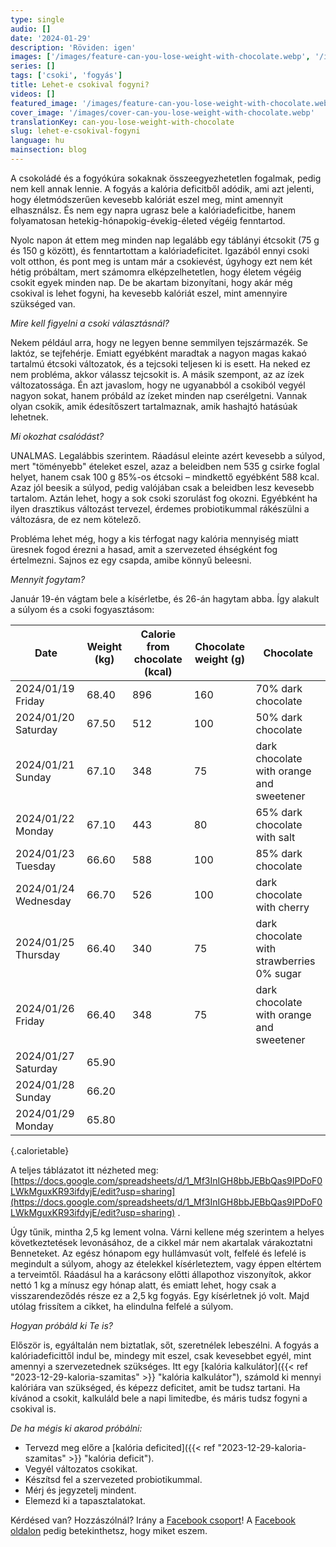 ```yaml
---
type: single
audio: []
date: '2024-01-29'
description: 'Röviden: igen'
images: ['/images/feature-can-you-lose-weight-with-chocolate.webp', '/images/cover-can-you-lose-weight-with-chocolate.webp']
series: []
tags: ['csoki', 'fogyás']
title: Lehet-e csokival fogyni?
videos: []
featured_image: '/images/feature-can-you-lose-weight-with-chocolate.webp'
cover_image: '/images/cover-can-you-lose-weight-with-chocolate.webp'
translationKey: can-you-lose-weight-with-chocolate
slug: lehet-e-csokival-fogyni
language: hu
mainsection: blog
---
```

A csokoládé és a fogyókúra sokaknak összeegyezhetetlen fogalmak, pedig nem kell annak lennie. A fogyás a kalória deficitből adódik, ami azt jelenti, hogy életmódszerűen kevesebb kalóriát eszel meg, mint amennyit elhasználsz. És nem egy napra ugrasz bele a kalóriadeficitbe, hanem folyamatosan hetekig-hónapokig-évekig-életed végéig fenntartod.

Nyolc napon át ettem meg minden nap legalább egy táblányi étcsokit (75 g és 150 g között), és fenntartottam a kalóriadeficitet. Igazából ennyi csoki volt otthon, és pont meg is untam már a csokievést, úgyhogy ezt nem két hétig próbáltam, mert számomra elképzelhetetlen, hogy életem végéig csokit egyek minden nap. De be akartam bizonyítani, hogy akár még csokival is lehet fogyni, ha kevesebb kalóriát eszel, mint amennyire szükséged van.

*Mire kell figyelni a csoki választásnál?*

Nekem például arra, hogy ne legyen benne semmilyen tejszármazék. Se laktóz, se tejfehérje. Emiatt egyébként maradtak a nagyon magas kakaó tartalmú étcsoki változatok, és a tejcsoki teljesen ki is esett. Ha neked ez nem probléma, akkor válassz tejcsokit is. A másik szempont, az az ízek változatossága. Én azt javaslom, hogy ne ugyanabból a csokiból vegyél nagyon sokat, hanem próbáld az ízeket minden nap cserélgetni. Vannak olyan csokik, amik édesítőszert tartalmaznak, amik hashajtó hatásúak lehetnek.

*Mi okozhat csalódást?*

UNALMAS. Legalábbis szerintem. Ráadásul eleinte azért kevesebb a súlyod, mert "töményebb" ételeket eszel, azaz a beleidben nem 535 g csirke foglal helyet, hanem csak 100 g 85%-os étcsoki – mindkettő egyébként 588 kcal. Azaz jól beesik a súlyod, pedig valójában csak a beleidben lesz kevesebb tartalom. Aztán lehet, hogy a sok csoki szorulást fog okozni. Egyébként ha ilyen drasztikus változást tervezel, érdemes probiotikummal rákészülni a változásra, de ez nem kötelező.

Probléma lehet még, hogy a kis térfogat nagy kalória mennyiség miatt üresnek fogod érezni a hasad, amit a szervezeted éhségként fog értelmezni. Sajnos ez egy csapda, amibe könnyű beleesni.

*Mennyit fogytam?*

Január 19-én vágtam bele a kísérletbe, és 26-án hagytam abba. Így alakult a súlyom és a csoki fogyasztásom:

| Date                 | Weight (kg) | Calorie from chocolate (kcal) | Chocolate weight (g) | Chocolate                                 |
| -------------------- | ----------- | ----------------------------- | -------------------- | ----------------------------------------- |
| 2024/01/19 Friday    | 68.40       | 896                           | 160                  | 70% dark chocolate                        |
| 2024/01/20 Saturday  | 67.50       | 512                           | 100                  | 50% dark chocolate                        |
| 2024/01/21 Sunday    | 67.10       | 348                           | 75                   | dark chocolate with orange and sweetener  |
| 2024/01/22 Monday    | 67.10       | 443                           | 80                   | 65% dark chocolate with salt              |
| 2024/01/23 Tuesday   | 66.60       | 588                           | 100                  | 85% dark chocolate                        |
| 2024/01/24 Wednesday | 66.70       | 526                           | 100                  | dark chocolate with cherry                |
| 2024/01/25 Thursday  | 66.40       | 340                           | 75                   | dark chocolate with strawberries 0% sugar |
| 2024/01/26 Friday    | 66.40       | 348                           | 75                   | dark chocolate with orange and sweetener  |
| 2024/01/27 Saturday  | 65.90       |                               |                      |                                           |
| 2024/01/28 Sunday    | 66.20       |                               |                      |                                           |
| 2024/01/29 Monday    | 65.80       |                               |                      |                                           |
{.calorietable}

A teljes táblázatot itt nézheted meg: [https://docs.google.com/spreadsheets/d/1_Mf3InIGH8bbJEBbQas9IPDoF0LWkMguxKR93ifdyjE/edit?usp=sharing](https://docs.google.com/spreadsheets/d/1_Mf3InIGH8bbJEBbQas9IPDoF0LWkMguxKR93ifdyjE/edit?usp=sharing) .

Úgy tűnik, mintha 2,5 kg lement volna. Várni kellene még szerintem a helyes következtetések levonásához, de a cikkel már nem akartalak várakoztatni Benneteket. Az egész hónapom egy hullámvasút volt, felfelé és lefelé is megindult a súlyom, ahogy az ételekkel kísérleteztem, vagy éppen eltértem a terveimtől. Ráadásul ha a karácsony előtti állapothoz viszonyítok, akkor nettó 1 kg a mínusz egy hónap alatt, és emiatt lehet, hogy csak a visszarendeződés része ez a 2,5 kg fogyás. Egy kísérletnek jó volt. Majd utólag frissítem a cikket, ha elindulna felfelé a súlyom.

*Hogyan próbáld ki Te is?*

Először is, egyáltalán nem biztatlak, sőt, szeretnélek lebeszélni. A fogyás a kalóriadeficittől indul be, mindegy mit eszel, csak kevesebbet egyél, mint amennyi a szervezetednek szükséges. Itt egy [kalória kalkulátor]({{< ref "2023-12-29-kaloria-szamitas" >}} "kalória kalkulátor"), számold ki mennyi kalóriára van szükséged, és képezz deficitet, amit be tudsz tartani. Ha kívánod a csokit, kalkuláld bele a napi limitedbe, és máris tudsz fogyni a csokival is.

*De ha mégis ki akarod próbálni:*

* Tervezd meg előre a [kalória deficited]({{< ref "2023-12-29-kaloria-szamitas" >}} "kalória deficit").
* Vegyél változatos csokikat.
* Készítsd fel a szervezeted probiotikummal.
* Mérj és jegyzetelj mindent.
* Elemezd ki a tapasztalatokat.

Kérdésed van? Hozzászólnál? Irány a [Facebook csoport](https://www.facebook.com/groups/1098348161611343 "Facebook csoport")! A [Facebook oldalon](https://www.facebook.com/simple.rules.for.losing.weight "Facebook oldal") pedig betekinthetsz, hogy miket eszem.



